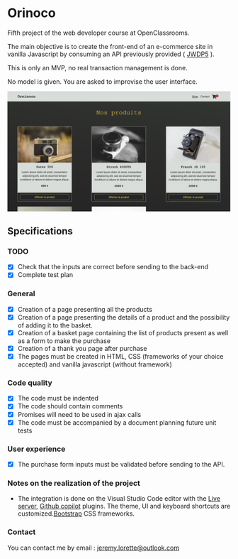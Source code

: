 # Orinoco

Fifth project of the web developer course at OpenClassrooms.

The main objective is to create the front-end of an e-commerce site in vanilla Javascript by consuming an API previously provided ( [JWDP5](https://github.com/OpenClassrooms-Student-Center/JWDP5) ).

This is only an MVP, no real transaction management is done.

No model is given. You are asked to improvise the user interface.

![homepage](homepage.png)

## Specifications

### TODO
 - [x] Check that the inputs are correct before sending to the back-end
 - [x] Complete test plan
### General
 - [x] Creation of a page presenting all the products
 - [x] Creation of a page presenting the details of a product and the possibility of adding it to the basket.
 - [x] Creation of a basket page containing the list of products present as well as a form to make the purchase
 - [x] Creation of a thank you page after purchase
 - [x] The pages must be created in HTML, CSS (frameworks of your choice accepted) and vanilla javascript (without framework)
### Code quality
 - [x] The code must be indented
 - [x] The code should contain comments
 - [x] Promises will need to be used in ajax calls
 - [x] The code must be accompanied by a document planning future unit tests
### User experience
 - [x] The purchase form inputs must be validated before sending to the API.

### Notes on the realization of the project

- The integration is done on the Visual Studio Code editor with the [Live server](https://marketplace.visualstudio.com/items?itemName=ritwickdey.LiveServer), [Github copilot](https://copilot.github.com/) plugins. The theme, UI and keyboard shortcuts are customized.[Bootstrap](https://getbootstrap.com/) CSS frameworks.

### Contact

You can contact me by email : jeremy.lorette@outlook.com